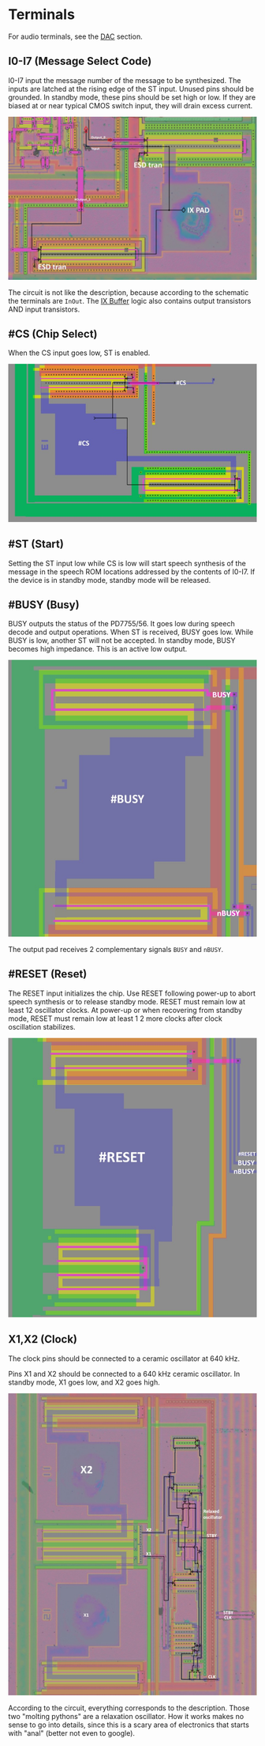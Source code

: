 # Terminals

For audio terminals, see the [DAC](DAC.md) section.

## I0-I7 (Message Select Code)

I0-I7 input the message number of the message to be 
synthesized. The inputs are latched at the rising edge 
of the ST input. Unused pins should be grounded. In 
standby mode, these pins should be set high or low. If 
they are biased at or near typical CMOS switch input, 
they will drain excess current. 

![Pad_IX](imgstore/Pad_IX.jpg)

The circuit is not like the description, because according to the schematic the terminals are `InOut`. The [IX Buffer](IXBuf.md) logic also contains output transistors AND input transistors.

## #CS (Chip Select)

When the CS input goes low, ST is enabled. 

![Pad_CS](imgstore/Pad_CS.jpg)

## #ST (Start)

Setting the ST input low while CS is low will start 
speech synthesis of the message in the speech ROM 
locations addressed by the contents of I0-I7. If the 
device is in standby mode, standby mode will be 
released.

## #BUSY (Busy)

BUSY outputs the status of the PD7755/56. It goes low 
during speech decode and output operations. When 
ST is received, BUSY goes low. While BUSY is low, 
another ST will not be accepted. In standby mode, 
BUSY becomes high impedance. This is an active low 
output. 

![Pad_BUSY](imgstore/Pad_BUSY.jpg)

The output pad receives 2 complementary signals `BUSY` and `nBUSY`.

## #RESET (Reset)

The RESET input initializes the chip. Use RESET 
following power-up to abort speech synthesis or to 
release standby mode. RESET must remain low at least 
12 oscillator clocks. At power-up or when recovering 
from standby mode, RESET must remain low at least 1 2 
more clocks after clock oscillation stabilizes.

![Pad_RESET](imgstore/Pad_RESET.jpg)

## X1,X2 (Clock)

The clock pins should be connected to a ceramic 
oscillator at 640 kHz. 

Pins X1 and X2 should be connected to a 640 kHz 
ceramic oscillator. In standby mode, X1 goes low, and 
X2 goes high.

![Pad_X1_X2](imgstore/Pad_X1_X2.jpg)

According to the circuit, everything corresponds to the description. Those two "molting pythons" are a relaxation oscillator. How it works makes no sense to go into details, since this is a scary area of electronics that starts with "anal" (better not even to google).
